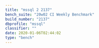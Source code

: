 ```yaml
---
title: "mssql 2 2137"
bench_suite: "20w02 CI Weekly Benchmark"
build_number: "2137"
dbprofile: "mssql"
classifier: ""
date: 2020-01-06T02:44:02
type: "bench"
---
```

